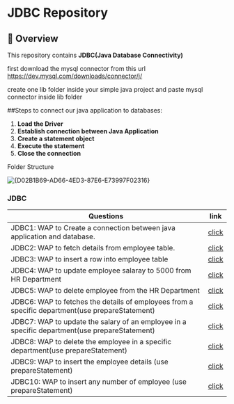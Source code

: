 # JDBC Repository

## 🚀 Overview
This repository contains **JDBC(Java Database Connectivity)** 

first download the mysql connector from this url https://dev.mysql.com/downloads/connector/j/

create one lib folder inside your simple java project and paste mysql connector inside lib folder

##Steps to connect our java application to databases:
1. **Load the Driver**
2. **Establish connection between Java Application**
3. **Create a statement object**
4. **Execute the statement**
5. **Close the connection**
   
Folder Structure

![{D02B1B69-AD66-4ED3-87E6-E73997F02316}](https://github.com/user-attachments/assets/7ba9a149-1666-4337-a5a3-c20da76470e5)


### JDBC
| Questions             | link                                                                                                                        |
| ----------------------------------------------------------------| --------------------------------------------------------------------------------------------------------------------------- |
|JDBC1: WAP to Create a connection between java application and database. | [click](https://github.com/RhutikJagtap/JEE-Advance-Java-/blob/main/JDBC/JDBC1/src/com/javabyrj/learn/Program1.java)        |
|JDBC2: WAP to fetch details from employee table.                         | [click](https://github.com/RhutikJagtap/JEE-Advance-Java-/blob/main/JDBC/JDBC2/src/com/javabyrj/learn/Program2.java)        |
|JDBC3: WAP to insert a row into employee table                           | [click](https://github.com/RhutikJagtap/JEE-Advance-Java-/blob/main/JDBC/JDBC3/src/com/javabyrj/learn/Program3.java)        |
|JDBC4: WAP to update employee salaray to 5000 from HR Department         | [click](https://github.com/RhutikJagtap/JEE-Advance-Java-/blob/main/JDBC/JDBC4/src/com/javabyrj/learn/Program4.java)        |
|JDBC5: WAP to delete employee from the HR Department                     | [click](https://github.com/RhutikJagtap/JEE-Advance-Java-/blob/main/JDBC/JDBC5/src/com/javabyrj/learn/Program5)        |
|JDBC6: WAP to fetches the details of employees from a specific department(use prepareStatement)| [click](https://github.com/RhutikJagtap/JEE-Advance-Java-/blob/main/JDBC/JDBC6/src/com/javabyrj/learn/Program6.java)        |
|JDBC7: WAP to update the salary of an employee in a specific department(use prepareStatement)| [click](https://github.com/RhutikJagtap/JEE-Advance-Java-/blob/main/JDBC/JDBC7/src/com/javabyrj/learn/Program7.java)        |
|JDBC8: WAP to delete the employee in a specific department(use prepareStatement)| [click](https://github.com/RhutikJagtap/JEE-Advance-Java-/blob/main/JDBC/JDBC8/src/com/rj/Program8.java)        |
|JDBC9: WAP to insert the employee details (use prepareStatement)          | [click](https://github.com/RhutikJagtap/JEE-Advance-Java-/blob/main/JDBC/JDBC9/src/com/javabyrj/learn/Program9.java)        |
|JDBC10: WAP to insert any number of employee (use prepareStatement)    | [click](https://github.com/RhutikJagtap/JEE-Advance-Java-/blob/main/JDBC/JDBC10/src/com/javabyrj/learn/Program10.java)    


